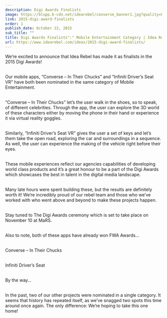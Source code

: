 ```yaml
---
description: Digi Awards Finalists
image: https://blupp.b-cdn.net/idearebel/converse_banner1.jpg?quality=80&width=800
link: 2015-digi-award-finalists
order: 1
publish_date: October 22, 2015
sub_title: ""
title: Digi Awards Finalists":" Mobile Entertainment Category | Idea Rebel
url: https://www.idearebel.com/ideas/2015-digi-award-finalists/
---
```

We’re excited to announce that Idea Rebel has made it as finalists in the 2015 Digi Awards!

\
Our mobile apps, “Converse – In Their Chucks” and “Infiniti Driver’s Seat VR” have both been nominated in the same category of Mobile Entertainment.

\
“Converse – In Their Chucks” let’s the user walk in the shoes, so to speak, of different celebrities.  Through the app, the user can explore the 3D world of these characters either by moving the phone in their hand or experience it via virtual reality goggles.

\
Similarly, “Infiniti Driver’s Seat VR” gives the user a set of keys and let’s them take the open road, exploring the car and surroundings in a sequence.  As well, the user can experience the making of the vehicle right before their eyes.

\
These mobile experiences reflect our agencies capabilities of developing world class products and it’s a great honour to be a part of the Digi Awards which showcases the best in talent in the digital media landscape.

\
Many late hours were spent building these, but the results are definitely worth it!  We’re incredibly proud of our rebel team and those who we’ve worked with who went above and beyond to make these projects happen.

\
Stay tuned to The Digi Awards ceremony which is set to take place on November 10 at MaRS.

\
Also to note, both of these apps have already won FWA Awards…

\
Converse – In Their Chucks

\
Infiniti Driver’s Seat

\
By the way…

\
In the past, two of our other projects were nominated in a single category.  It seems that history has repeated itself, as we’ve snagged two spots this time around once again. The only difference: We’re hoping to take this one home!
